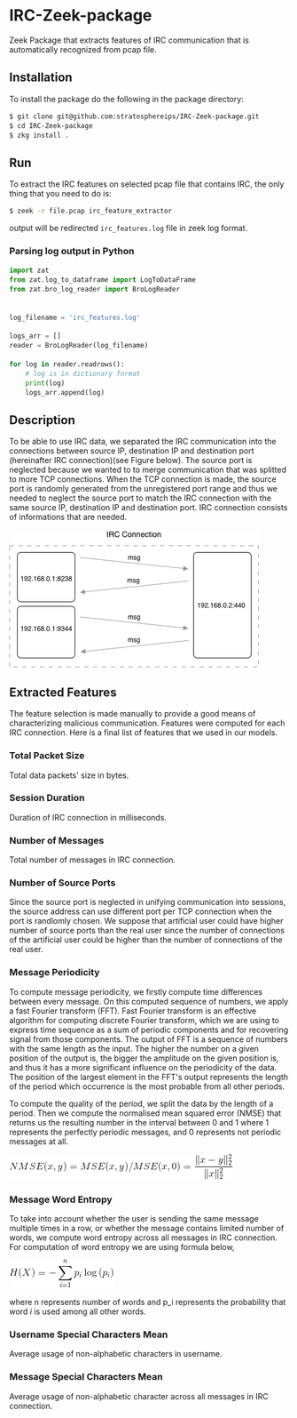 # IRC-Zeek-package
Zeek Package that extracts features of IRC communication that is automatically recognized from pcap file. 

## Installation
To install the package do the following in the package directory:
```bash
$ git clone git@github.com:stratosphereips/IRC-Zeek-package.git
$ cd IRC-Zeek-package
$ zkg install .
```
## Run
To extract the IRC features on selected pcap file that contains IRC, the only thing that you need to do is:
```bash
$ zeek -r file.pcap irc_feature_extractor
```
output will be redirected `irc_features.log` file in zeek log format.

### Parsing log output in Python

```python
import zat
from zat.log_to_dataframe import LogToDataFrame
from zat.bro_log_reader import BroLogReader


log_filename = 'irc_features.log'

logs_arr = []
reader = BroLogReader(log_filename)

for log in reader.readrows():
    # log is in dictionary format
    print(log)
    logs_arr.append(log) 
```

## Description
To be able to use IRC data, we separated the IRC communication into the connections between source IP, destination IP and destination port (hereinafter IRC connection)(see Figure below). The source port is neglected because we wanted to to merge communication that was splitted to more TCP connections. When the TCP connection is made, the source port is randomly generated from the unregistered port range and thus we needed to neglect the source port to match the IRC connection with the same source IP, destination IP and destination port. 
IRC connection consists of informations that are needed.

![IRC Connection Scheme](figs/irc-connection.png)

## Extracted Features
The feature selection is made manually to provide a good means of characterizing malicious communication. Features were computed for each IRC connection. Here is a final list of features that we used in our models.
### Total Packet Size
Total data packets' size in bytes.
### Session Duration
Duration of IRC connection in milliseconds.
### Number of Messages
Total number of messages in IRC connection.
### Number of Source Ports
Since the source port is neglected in unifying communication into sessions, the source address can use different port per TCP connection when the port is randlomly chosen. We suppose that artificial user could have higher number of source ports than the real user since the number of connections of the artificial user could be higher than the number of connections of the real user.
### Message Periodicity
To compute message periodicity, we firstly compute time differences between every message. On this computed sequence of numbers, we apply a fast Fourier transform (FFT). Fast Fourier transform is an effective algorithm for computing discrete Fourier transform, which we are using to express time sequence as a sum of periodic components and for recovering signal from those components. The output of FFT is a sequence of numbers with the same length as the input. The higher the number on a given position of the output is, the bigger the amplitude on the given position is, and thus it has a more significant influence on the periodicity of the data. The position of the largest element in the FFT's output represents the length of the period which occurrence is the most probable from all other periods.

To compute the quality of the period, we split the data by the length of a period. Then we compute the normalised mean squared error (NMSE) that returns us the resulting number in the interval between 0 and 1 where 1 represents the perfectly periodic messages, and 0 represents not periodic messages at all.

![](figs/formula_per.gif)

### Message Word Entropy
To take into account whether the user is sending the same message multiple times in a row, or whether the message contains limited number of words, we compute word entropy across all messages in IRC connection. For computation of word entropy we are using formula below,

![](figs/formula_entropy.gif)

where n represents number of words and p_i represents the probability that word $i$ is used among all other words.
### Username Special Characters Mean
Average usage of non-alphabetic characters in username.
### Message Special Characters Mean
Average usage of non-alphabetic character across all messages in IRC connection.
